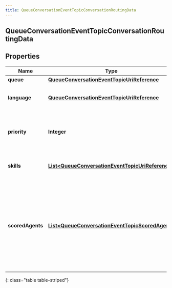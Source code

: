 ```yaml
---
title: QueueConversationEventTopicConversationRoutingData
---
```

## QueueConversationEventTopicConversationRoutingData


## Properties

| Name | Type | Description | Notes |
| ------------ | ------------- | ------------- | ------------- |
| **queue** | <!----><!---->[**QueueConversationEventTopicUriReference**](QueueConversationEventTopicUriReference.html)<!----> |  |  [optional] |
| **language** | <!----><!---->[**QueueConversationEventTopicUriReference**](QueueConversationEventTopicUriReference.html)<!----> | A UriReference for a resource |  [optional] |
| **priority** | <!----><!---->**Integer**<!----> | The priority of the conversation to use for routing decisions |  [optional] |
| **skills** | <!----><!---->[**List&lt;QueueConversationEventTopicUriReference&gt;**](QueueConversationEventTopicUriReference.html)<!----> | The skills to use for routing decisions |  [optional] |
| **scoredAgents** | <!----><!---->[**List&lt;QueueConversationEventTopicScoredAgent&gt;**](QueueConversationEventTopicScoredAgent.html)<!----> | A collection of agents and their assigned scores for this conversation (0 - 100, higher being better), for use in routing to preferred agents |  [optional] |
{: class="table table-striped"}



